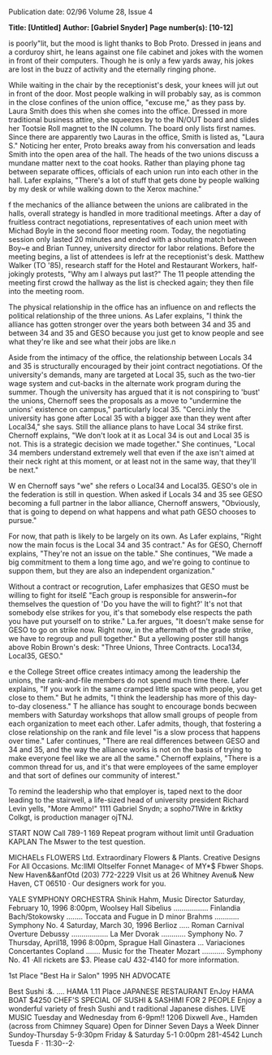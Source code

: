 Publication date: 02/96
Volume 28, Issue 4

**Title: [Untitled]**
**Author: [Gabriel Snyder]**
**Page number(s): [10-12]**

is poorly"lit, but the mood is light thanks to 
Bob Proto. Dressed in jeans and a corduroy 
shirt, he leans against one file cabinet and 
jokes with the women in front of their 
computers. Though he is only a few yards 
away, his jokes are lost in the buzz of activity 
and the eternally ringing phone. 

While waiting in the chair by the 
receptionist's desk, your knees will jut out in 
front of the door. Most people walking in will 
probably say, as is common in the close 
confines of the union office, "excuse me," as 
they pass by. Laura Smith does this when she 
comes into the office. Dressed in more 
traditional business attire, she squeezes by to 
the IN/OUT board and slides her Tootsie 
Roll magnet to the IN column. The board 
only lists first names. Since there are 
apparently two Lauras in the office, Smith is 
listed as, "Laura S." Noticing her enter, Proto 
breaks away from his conversation and leads 
Smith into the open area of the hall. The 
heads of the two unions discuss a mundane 
matter next to the coat hooks. Rather than 
playing phone tag between separate offices, 
officials of each union run into each other in 
the hall. Lafer explains, "There's a lot of stuff 
that gets done by people walking by my desk 
or while walking down to the Xerox 
machine." 

f the mechanics of the alliance between the 
unions are calibrated in the halls, overall 
strategy is handled in more traditional 
meetings. After a day of fruitless contract 
negotiations, representatives of each union 
meet with Michad Boyle in the second floor 
meeting room. Today, the negotiating session 
only lasted 20 minutes and ended with a 
shouting match between Boy~e and Brian 
Tunney, university director for labor relations. 
Before the meeting begins, a list of attendees is 
lefr at the receptionist's desk. Matthew Walker 
(TO '85), research staff for the Hotel and 
Restaurant Workers, half-jokingly protests, 
"Why am I always put last?" The 11 people 
attending the meeting first crowd the hallway 
as the list is checked again; they then file into 
the meeting room. 

The physical relationship in the office has 
an influence on and reflects the political 
relationship of the three unions. As Lafer 
explains, "I think the alliance has gotten 
stronger over the years both between 34 and 
35 and between 34 and 35 and GESO 
because you just get to know people and see 
what they're like and see what their jobs are 
like.n 

Aside from the intimacy of the office, the 
relationship between Locals 34 and 35 is 
structurally encouraged by their joint contract 
negotiations. Of the university's demands, 
many are targeted at Local 35, such as the 
two-tier wage system and cut-backs in the 
alternate work program during the summer. 
Though the university has argued that it is 
not conspiring to 'bust' the unions, Chernoff 
sees the proposals as a move to "undermine 
the unions' existence on campus," particularly 
local 35. "Cerci.inly the university has gone 
after Local 35 with a bigger axe than they 
went after Local34," she says. Still the alliance 
plans to have Local 34 strike first. Chernoff 
explains, "We don't look at it as Local 34 is 
out and Local 35 is not. This is a strategic 
decision we made together." She continues, 
"Local 34 members understand extremely well 
that even if the axe isn't aimed at their neck 
right at this moment, or at least not in the 
same way, that they'll be next." 

W
en Chernoff says "we" she refers 
o Local34 and Local35. GESO's 
ole in the federation is still in 
question. When asked if Locals 34 and 35 see 
GESO becoming a full partner in the labor 
alliance, Chernoff answers, "Obviously, that is 
going to depend on what happens and what 
path GESO chooses to pursue." 

For now, that path is likely to be largely 
on its own. As Lafer explains, "Right now the 
main focus is the Local 34 and 35 contract." 
As for GESO, Chernoff explains, "They're not 
an issue on the table." She continues, "We 
made a big commitment to them a long time 
ago, and we're going to continue to suppon 
them, but they are also an independent 
organization." 

Without a contract or recogrution, Lafer 
emphasizes that GESO must be willing to 
fight for itsel£ "Each group is responsible for 
answerin~for themselves the question of 'Do 
you have the will to fight?' It's not that 
somebody else strikes for you, it's that 
somebody else respects the path you have put 
yourself on to strike." La.fer argues, "It doesn't 
make sense for GESO to go on strike now. 
Right now, in the aftermath of the grade strike, 
we have to regroup and pull together." But a 
yellowing poster still hangs above Robin 
Brown's desk: "Three Unions, Three 
Contracts. Loca134, Local35, GESO." 

e the College Street office creates 
intimacy among the leadership 
the unions, the rank-and-file 
members do not spend much time there. Lafer 
explains, "If you work in the same cramped 
little space with people, you get close to them." 
But he admits, "I think the leadership has 
more of this day-to-day closeness." T he 
alliance has sought to encourage bonds 
becween members with Saturday workshops 
that allow small groups of people from each 
organization to meet each other. Lafer admits, 
though, that fostering a close relationship on 
the rank and file level "is a slow process that 
happens over time." Lafer continues, "There 
are real differences between GESO and 34 and 
35, and the way the alliance works is not on 
the basis of trying to make everyone feel like 
we are all the same." Chernoff explains, "There 
is a common thread for us, and it's that were 
employees of the same employer and that sort 
of defines our community of interest." 

To remind the leadership who that 
employer is, taped next to the door leading to 
the stairwell, a life-sized head of university 
president Richard Levin yells, "More 
Ammo!" 
1111 
Gabriel Snydn; a sopho71Wre in &rktky Colkgt, 
is production manager ojTNJ.


START NOW Call 789-1 169 
Repeat program without limit until Graduation 
KAPLAN 
The Mswer to the test question.


MICHAELs FLOWERS Ltd. 
Extraordinary 
Flowers & Plants. 
Creative Designs For 
All Occasions. 
Mc:llMI Oltselfer 
Fonnet Manage< 
of MY*$ Fbwer Shops. New 
Haven&&anfOtd 
(203) 772-2229 
VIsit us at 26 Whitney Avenu& 
New Haven, CT 06510 
· 
Our designers work for you.


YALE 
SYMPHONY 
ORCHESTRA 
Shinik Hahm, Music Director 
Saturday, February 10, 1996 
8:00pm, Woolsey Hall 
Sibelius ................. Finlandia 
Bach/Stokowsky ........ Toccata and 
Fugue in D minor 
Brahms ............ Symphony No. 4 
Saturday, March 30, 1996 
Berlioz ..... Roman Carnival Overture 
Debussy .................. La Mer 
Dvorak ............ Symphony No. 7 
Thursday, April18, 1996 
8:00pm, Sprague Hall 
Ginastera ... Variaciones Concertantes 
Copland ....... Music for the Theater 
Mozart ........... Symphony No. 41 
·All rickets are $3. 
Please caU 432-4140 for more information. 


1st Place 
"Best Ha ir Salon" 
1995 
NH ADVOCATE


Best 
Sushi 
:&. 
.... HAMA 
1.11 Place 
JAPANESE RESTAURANT 
EnJoy HAMA BOAT $4250 
CHEF'S SPECIAL OF SUSHI & SASHIMI FOR 2 PEOPLE 
Enjoy a wonderful variety of fresh Sushi and t raditional Japanese dishes. 
LIVE MUSIC Tuesday and Wednesday from 6-9pm!! 
1206 Dixwell Ave., Hamden 
(across from Chimney Square) 
Open for Dinner Seven Days a Week 
Dinner Sundoy-Thursday 5-9:30pm 
Friday & Saturday 5-1 0:00pm 
281-4542 
Lunch Tuesda F · 
11:30--2·